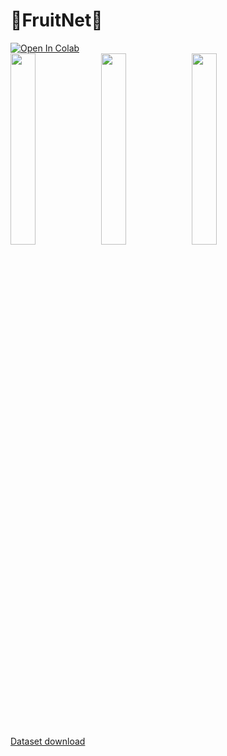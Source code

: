 # 🍌FruitNet🥝
<a href="https://colab.research.google.com/drive/1uEmHVAXZre1hUgqMokzmeYIpcVnuSEQ8?usp=sharing" target="_blank"><img src="https://colab.research.google.com/assets/colab-badge.svg" alt="Open In Colab"></a><br>
<img src="https://i.imgur.com/7caMCIJ.png" width=28%>
<img src="https://i.imgur.com/fhQqzPu.png" width=28%>
<img src="https://i.imgur.com/jAI0GXW.png" width=28%> <br>
<a href="https://3a7b1c50-c094-442d-9a2b-ec7d86e02c7c.selstorage.ru/data.zip">Dataset download</a>
